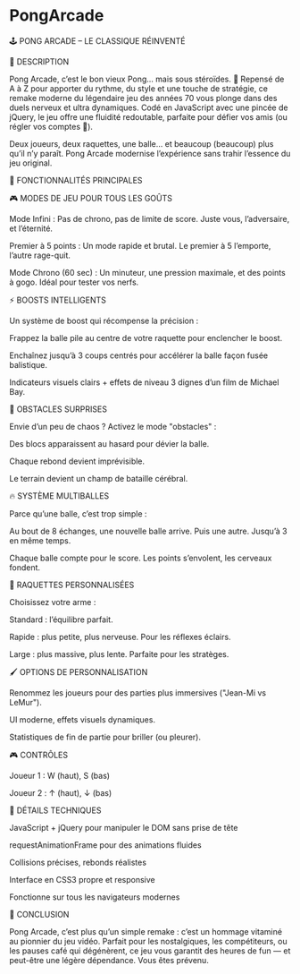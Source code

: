 # PongArcade

🕹️ PONG ARCADE – LE CLASSIQUE RÉINVENTÉ

📝 DESCRIPTION

Pong Arcade, c’est le bon vieux Pong... mais sous stéroïdes. 🏓
Repensé de A à Z pour apporter du rythme, du style et une touche de stratégie, ce remake moderne du légendaire jeu des années 70 vous plonge dans des duels nerveux et ultra dynamiques. Codé en JavaScript avec une pincée de jQuery, le jeu offre une fluidité redoutable, parfaite pour défier vos amis (ou régler vos comptes 👀).

Deux joueurs, deux raquettes, une balle… et beaucoup (beaucoup) plus qu’il n’y paraît. Pong Arcade modernise l’expérience sans trahir l’essence du jeu original.

🚀 FONCTIONNALITÉS PRINCIPALES

🎮 MODES DE JEU POUR TOUS LES GOÛTS

Mode Infini : Pas de chrono, pas de limite de score. Juste vous, l’adversaire, et l’éternité.

Premier à 5 points : Un mode rapide et brutal. Le premier à 5 l’emporte, l’autre rage-quit.

Mode Chrono (60 sec) : Un minuteur, une pression maximale, et des points à gogo. Idéal pour tester vos nerfs.

⚡ BOOSTS INTELLIGENTS

Un système de boost qui récompense la précision :

Frappez la balle pile au centre de votre raquette pour enclencher le boost.

Enchaînez jusqu’à 3 coups centrés pour accélérer la balle façon fusée balistique.

Indicateurs visuels clairs + effets de niveau 3 dignes d’un film de Michael Bay.

🧱 OBSTACLES SURPRISES

Envie d’un peu de chaos ? Activez le mode "obstacles" :

Des blocs apparaissent au hasard pour dévier la balle.

Chaque rebond devient imprévisible.

Le terrain devient un champ de bataille cérébral.

🔥 SYSTÈME MULTIBALLES

Parce qu’une balle, c’est trop simple :

Au bout de 8 échanges, une nouvelle balle arrive. Puis une autre. Jusqu’à 3 en même temps.

Chaque balle compte pour le score. Les points s’envolent, les cerveaux fondent.

🏓 RAQUETTES PERSONNALISÉES

Choisissez votre arme :

Standard : l’équilibre parfait.

Rapide : plus petite, plus nerveuse. Pour les réflexes éclairs.

Large : plus massive, plus lente. Parfaite pour les stratèges.

🖌️ OPTIONS DE PERSONNALISATION

Renommez les joueurs pour des parties plus immersives ("Jean-Mi vs LeMur").

UI moderne, effets visuels dynamiques.

Statistiques de fin de partie pour briller (ou pleurer).

🎮 CONTRÔLES

Joueur 1 : W (haut), S (bas)

Joueur 2 : ↑ (haut), ↓ (bas)

🔧 DÉTAILS TECHNIQUES

JavaScript + jQuery pour manipuler le DOM sans prise de tête

requestAnimationFrame pour des animations fluides

Collisions précises, rebonds réalistes

Interface en CSS3 propre et responsive

Fonctionne sur tous les navigateurs modernes

🎯 CONCLUSION

Pong Arcade, c’est plus qu’un simple remake : c’est un hommage vitaminé au pionnier du jeu vidéo.
Parfait pour les nostalgiques, les compétiteurs, ou les pauses café qui dégénèrent, ce jeu vous garantit des heures de fun — et peut-être une légère dépendance. Vous êtes prévenu.
